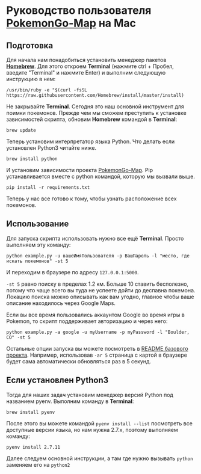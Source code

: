 Руководство пользователя [PokemonGo-Map](https://github.com/AHAAAAAAA/PokemonGo-Map) на **Mac**
============
Подготовка
-----------
Для начала нам понадобиться установить менеджер пакетов [**Homebrew**](http://brew.sh/). Для этого откроем **Terminal** (нажмите ctrl + Пробел, введите "Terminal" и нажмите Enter) и выполним следующую инструкцию в нем:

`/usr/bin/ruby -e "$(curl -fsSL https://raw.githubusercontent.com/Homebrew/install/master/install)`

Не закрывайте **Terminal**. Сегодня это наш основной инструмент для поимки покемонов. Прежде чем мы сможем преступить к установке зависимостей скрипта, обновим **Homebrew** командой в **Terminal**:

`brew update`

Теперь установим интерпретатор языка Python. Что делать если установлен Python3 читайте ниже.

`brew install python`

И установим зависимости проекта [PokemonGo-Map](https://github.com/AHAAAAAAA/PokemonGo-Map). Pip устанавливается вместе с python командой, которую мы вызвали выше.

`pip install -r requirements.txt`

Теперь у нас все готово к тому, чтобы узнать расположение всех покемонов.

Использование
--------
Для запуска скрипта использовать нужно все ещё **Terminal**. Просто выполняем эту команду:

`python example.py -u вашеИмяПользователя -p ВашПароль -l "место, где искать покемонов" -st 5`

И переходим в браузере по адресу `127.0.0.1:5000`.

`-st 5` равно поиску в пределах 1.2 км. Больше 10 ставить бесполезно, потому что чаще всего вы туда не успеете дойти до деспавна покемона. Локацию поиска можно описывать как вам угодно, главное чтобы ваше описание находилось через Google Maps.

Если вы все время пользовались аккаунтом Google во время игры в Pokemon, то скрипт поддерживает авторизацию и через него:

`python example.py -a google -u myUsername -p myPassword -l "Boulder, CO" -st 5`

Остальные опции запуска вы можете посмотреть в [README базового проекта](https://github.com/AHAAAAAAA/PokemonGo-Map/blob/master/README.md). Например, использовав `-ar 5` страница с картой в браузере будет сама автоматически обновляться раз в 5 секунд.

Если установлен Python3
----------

Тогда для наших задач установим менеджер версий Python под названием pyenv. Выполним команду в **Terminal**:

`brew install pyenv`

После этого вы можете командой `pyenv install --list` посмотреть все доступные версии языка, но нам нужна 2.7.х, поэтому выполняем команду:

`pyenv install 2.7.11`

Далее следуем основной инструкции, а там где нужно вызывать `python` заменяем его на `python2`
